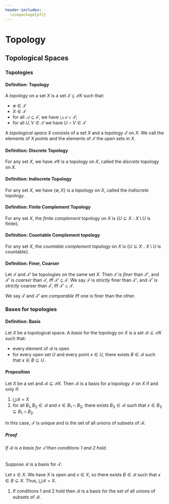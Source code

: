 ```yaml
---
header-includes:
  \usepackage{pf2}
---
```

# Topology

## Topological Spaces

### Topologies

#### Definition: Topology

A *topology* on a set $X$ is a set $\mathcal{T} \subseteq \mathcal{P} X$ such that:
* $\emptyset \in \mathcal{T}$
* $X \in \mathcal{T}$
* for all $\mathcal{A} \subseteq \mathcal{T}$, we have $\bigcup \mathcal{A} \in \mathcal{T}$;
* for all $U, V \in \mathcal{T}$ we have $U \cap V \in \mathcal{T}$

A *topological space* $X$ consists of a set $X$ and a topology $\mathcal{T}$ on $X$. We call the elements of $X$ *points* and the elements of $\mathcal{T}$ the *open* sets in $X$.

#### Definition: Discrete Topology

For any set $X$, we have $\mathcal{P} X$ is a topology on $X$, called the *discrete* topology on $X$.

#### Definition: Indiscrete Topology

For any set $X$, we have $\{ \emptyset, X \}$ is a topology on $X$, called the *indiscrete* topology.

#### Definition: Finite Complement Topology

For any set $X$, the *finite complement* topology on $X$ is $\{ U \subseteq X : X \setminus U \text{ is finite} \}$.

#### Definition: Countable Complement topology

For any set $X$, the *countable complement topology* on $X$ is $\{ U \subseteq X : X \setminus U \text{ is countable} \}$.

#### Definition: Finer, Coarser

Let $\mathcal{T}$ and $\mathcal{T}'$ be topologies on the same set $X$. Then $\mathcal{T}$ is *finer* than $\mathcal{T}'$, and $\mathcal{T}'$ is *coarser* than $\mathcal{T}$, iff $\mathcal{T}' \subseteq \mathcal{T}$. We say $\mathcal{T}$ is *strictly* finer than $\mathcal{T}'$, and $\mathcal{T}'$ is *strictly* coarser than $\mathcal{T}$, iff $\mathcal{T}' \subset \mathcal{T}$.

We say $\mathcal{T}$ and $\mathcal{T}'$ are *comparable* iff one is finer than the other.

### Bases for topologies

#### Definition: Basis
Let $X$ be a topological space. A *basis* for the topology on $X$ is a set $\mathcal{B} \subseteq \mathcal{P} X$ such that:
* every element of $\mathcal{B}$ is open
* for every open set $U$ and every point $x \in U$, there exists $B \in \mathcal{B}$ such that $x \in B \subseteq U$.

#### Proposition
Let $X$ be a set and $\mathcal{B} \subseteq \mathcal{P} X$. Then $\mathcal{B}$ is a basis for a topology $\mathcal{T}$ on $X$ if and only if:

1. $\bigcup \mathcal{B} = X$
1. for all $B_1, B_2 \in \mathcal{B}$ and $x \in B_1 \cap B_2$, there exists $B_3 \in \mathcal{B}$ such that $x \in B_3 \subseteq B_1 \cap B_2$.

In this case, $\mathcal{T}$ is unique and is the set of all unions of subsets of $\mathcal{B}$.

##### Proof

###### If $\mathcal{B}$ is a basis for $\mathcal{T}$ then conditions 1 and 2 hold.

Suppose $\mathcal{B}$ is a basis for $\mathcal{T}$.

Let $x \in X$. We have $X$ is open and $x \in X$, so there exists $B \in \mathcal{B}$ such that $x \in B \subseteq X$. Thus, $\bigcup \mathcal{B} = X$.


1. If conditions 1 and 2 hold then $\mathcal{B}$ is a basis for the set of all unions of subsets of $\mathcal{B}$.
